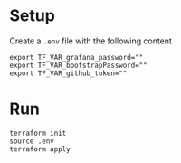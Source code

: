 # Setup

Create a `.env` file with the following content

```
export TF_VAR_grafana_password=""
export TF_VAR_bootstrapPassword=""
export TF_VAR_github_token=""
```

# Run

```
terraform init
source .env
terraform apply
```
